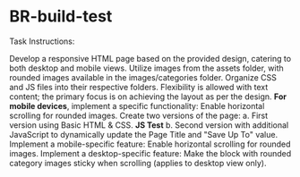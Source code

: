 # BR-build-test

Task Instructions:

Develop a responsive HTML page based on the provided design, catering to both desktop and mobile views.
Utilize images from the assets folder, with rounded images available in the images/categories folder.
Organize CSS and JS files into their respective folders.
Flexibility is allowed with text content; the primary focus is on achieving the layout as per the design.
**For mobile devices**, implement a specific functionality: Enable horizontal scrolling for rounded images.
Create two versions of the page:
a. First version using Basic HTML & CSS.
**JS Test**
b. Second version with additional JavaScript to dynamically update the Page Title and "Save Up To" value.
Implement a mobile-specific feature: Enable horizontal scrolling for rounded images.
Implement a desktop-specific feature: Make the block with rounded category images sticky when scrolling (applies to desktop view only).
